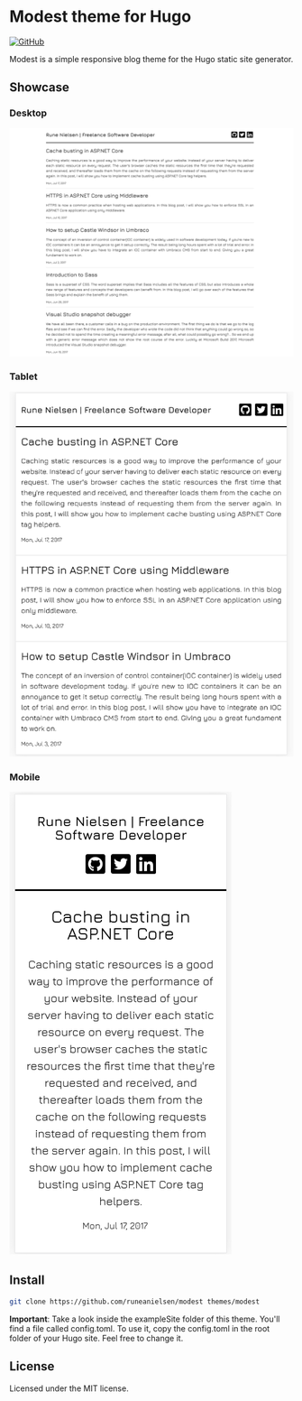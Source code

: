 # Modest theme for Hugo

[![GitHub](https://img.shields.io/github/license/runeanielsen/modest.svg?style=flat-square)](https://github.com/runeanielsen/modest/blob/master/LICENSE)

Modest is a simple responsive blog theme for the Hugo static site generator.

## Showcase

### Desktop

![desktop](./images/desktop.png)

### Tablet

![tablet](./images/tablet.png)

### Mobile

![mobile](./images/mobile.png)

## Install

``` sh
git clone https://github.com/runeanielsen/modest themes/modest
```

**Important**: Take a look inside the exampleSite folder of this theme. You'll find a file called config.toml. To use it, copy the config.toml in the root folder of your Hugo site. Feel free to change it.

## License

Licensed under the MIT license.
